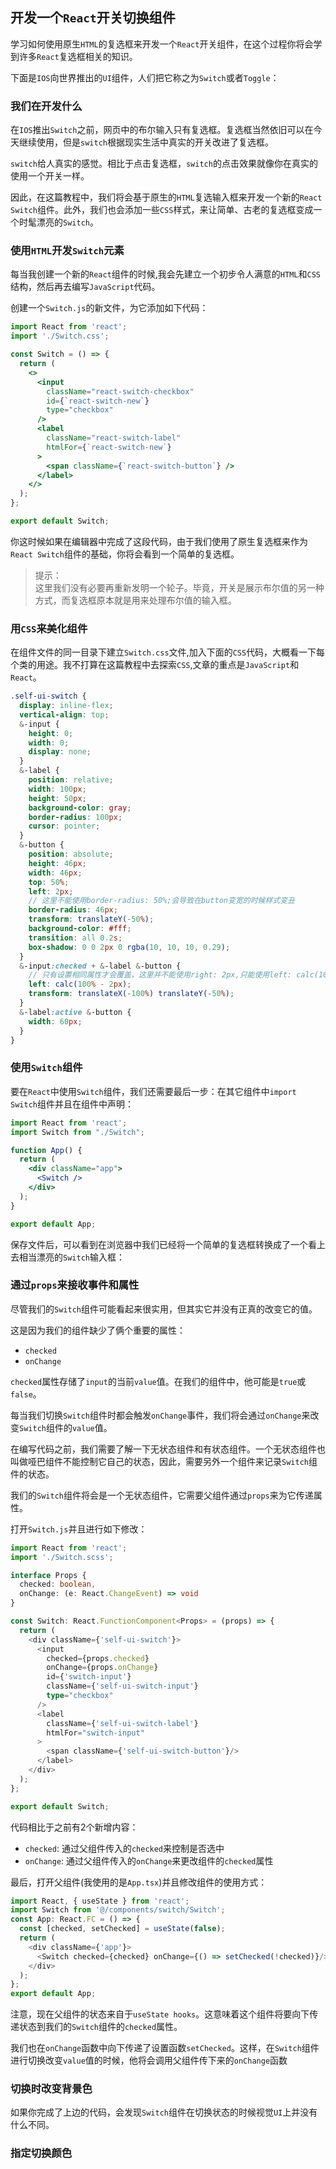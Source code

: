 ## 开发一个`React`开关切换组件
学习如何使用原生`HTML`的复选框来开发一个`React`开关组件，在这个过程你将会学到许多`React`复选框相关的知识。

下面是`IOS`向世界推出的`UI`组件，人们把它称之为`Switch`或者`Toggle`：  

### 我们在开发什么

在`IOS`推出`Switch`之前，网页中的布尔输入只有复选框。复选框当然依旧可以在今天继续使用，但是`switch`根据现实生活中真实的开关改进了复选框。

`switch`给人真实的感觉。相比于点击复选框，`switch`的点击效果就像你在真实的使用一个开关一样。

因此，在这篇教程中，我们将会基于原生的`HTML`复选输入框来开发一个新的`React` `Switch`组件。此外，我们也会添加一些`CSS`样式，来让简单、古老的复选框变成一个时髦漂亮的`Switch`。

### 使用`HTML`开发`Switch`元素
每当我创建一个新的`React`组件的时候,我会先建立一个初步令人满意的`HTML`和`CSS`结构，然后再去编写`JavaScript`代码。

创建一个`Switch.js`的新文件，为它添加如下代码：  
```jsx harmony
import React from 'react';
import './Switch.css';

const Switch = () => {
  return (
    <>
      <input
        className="react-switch-checkbox"
        id={`react-switch-new`}
        type="checkbox"
      />
      <label
        className="react-switch-label"
        htmlFor={`react-switch-new`}
      >
        <span className={`react-switch-button`} />
      </label>
    </>
  );
};

export default Switch;
```

你这时候如果在编辑器中完成了这段代码，由于我们使用了原生复选框来作为`React Switch`组件的基础，你将会看到一个简单的复选框。
> 提示：  
> 这里我们没有必要再重新发明一个轮子。毕竟，开关是展示布尔值的另一种方式，而复选框原本就是用来处理布尔值的输入框。

### 用`CSS`来美化组件
在组件文件的同一目录下建立`Switch.css`文件,加入下面的`CSS`代码，大概看一下每个类的用途。我不打算在这篇教程中去探索`CSS`,文章的重点是`JavaScript`和`React`。
```scss
.self-ui-switch {
  display: inline-flex;
  vertical-align: top;
  &-input {
    height: 0;
    width: 0;
    display: none;
  }
  &-label {
    position: relative;
    width: 100px;
    height: 50px;
    background-color: gray;
    border-radius: 100px;
    cursor: pointer;
  }
  &-button {
    position: absolute;
    height: 46px;
    width: 46px;
    top: 50%;
    left: 2px;
    // 这里不能使用border-radius: 50%;会导致在button变宽的时候样式变丑
    border-radius: 46px;
    transform: translateY(-50%);
    background-color: #fff;
    transition: all 0.2s;
    box-shadow: 0 0 2px 0 rgba(10, 10, 10, 0.29);
  }
  &-input:checked + &-label &-button {
    // 只有设置相同属性才会覆盖，这里并不能使用right: 2px,只能使用left: calc(100% - 2px);
    left: calc(100% - 2px);
    transform: translateX(-100%) translateY(-50%);
  }
  &-label:active &-button {
    width: 60px;
  }
}
```

### 使用`Switch`组件
要在`React`中使用`Switch`组件，我们还需要最后一步：在其它组件中`import` `Switch`组件并且在组件中声明：  
```jsx harmony
import React from 'react';
import Switch from "./Switch";

function App() {
  return (
    <div className="app">
      <Switch />
    </div>
  );
}

export default App;
```
保存文件后，可以看到在浏览器中我们已经将一个简单的复选框转换成了一个看上去相当漂亮的`Switch`输入框：  

### 通过`props`来接收事件和属性
尽管我们的`Switch`组件可能看起来很实用，但其实它并没有正真的改变它的值。

这是因为我们的组件缺少了俩个重要的属性：  
* `checked`
* `onChange`

`checked`属性存储了`input`的当前`value`值。在我们的组件中，他可能是`true`或`false`。

每当我们切换`Switch`组件时都会触发`onChange`事件，我们将会通过`onChange`来改变`Switch`组件的`value`值。

在编写代码之前，我们需要了解一下无状态组件和有状态组件。一个无状态组件也叫做哑巴组件不能控制它自己的状态，因此，需要另外一个组件来记录`Switch`组件的状态。

我们的`Switch`组件将会是一个无状态组件，它需要父组件通过`props`来为它传递属性。

打开`Switch.js`并且进行如下修改：  
```typescript jsx
import React from 'react';
import './Switch.scss';

interface Props {
  checked: boolean,
  onChange: (e: React.ChangeEvent) => void
}

const Switch: React.FunctionComponent<Props> = (props) => {
  return (
    <div className={'self-ui-switch'}>
      <input
        checked={props.checked}
        onChange={props.onChange}
        id={'switch-input'}
        className={'self-ui-switch-input'}
        type="checkbox"
      />
      <label
        className={'self-ui-switch-label'}
        htmlFor="switch-input"
      >
        <span className={'self-ui-switch-button'}/>
      </label>
    </div>
  );
};

export default Switch;
```
代码相比于之前有2个新增内容：  
* `checked`: 通过父组件传入的`checked`来控制是否选中
* `onChange`: 通过父组件传入的`onChange`来更改组件的`checked`属性

最后，打开父组件(我使用的是`App.tsx`)并且修改组件的使用方式：  
```typescript jsx
import React, { useState } from 'react';
import Switch from '@/components/switch/Switch';
const App: React.FC = () => {
  const [checked, setChecked] = useState(false);
  return (
    <div className={'app'}>
      <Switch checked={checked} onChange={() => setChecked(!checked)}/>
    </div>
  );
};
export default App;
```
注意，现在父组件的状态来自于`useState hooks`。这意味着这个组件将要向下传递状态到我们的`Switch`组件的`checked`属性。

我们也在`onChange`函数中向下传递了设置函数`setChecked`。这样，在`Switch`组件进行切换改变`value`值的时候，他将会调用父组件传下来的`onChange`函数

### 切换时改变背景色
如果你完成了上边的代码，会发现`Switch`组件在切换状态的时候视觉`UI`上并没有什么不同。

### 指定切换颜色
